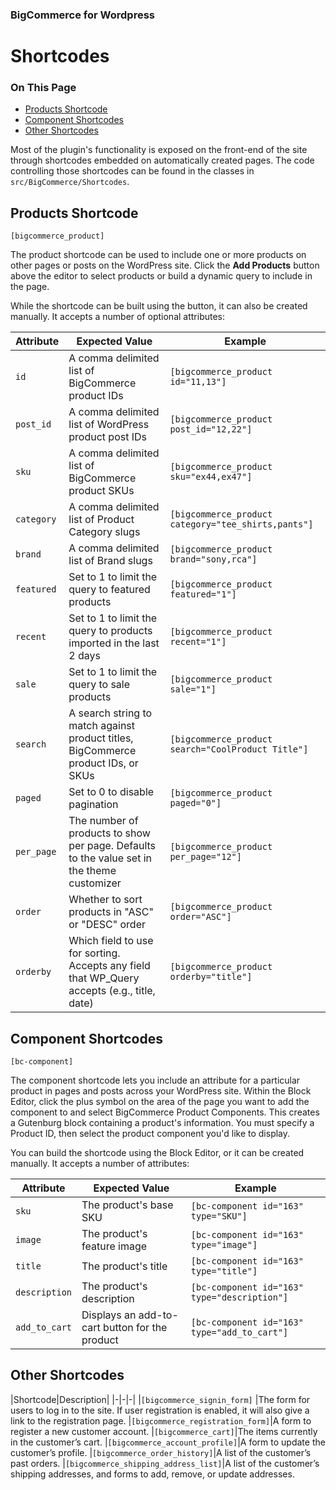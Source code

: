<div><h3 class="sub-docs-type" id="bigcommerce-for-wordpress">BigCommerce for Wordpress</h3>

# Shortcodes

<div class="otp" id="no-index">

### On This Page
- [Products Shortcode](#products-shortcode)
- [Component Shortcodes](#component-shortcodes)
- [Other Shortcodes](#other-shortcodes)

</div> 

Most of the plugin's functionality is exposed on the front-end of the site through shortcodes embedded on automatically created pages. The code controlling those shortcodes can be found in the classes in `src/BigCommerce/Shortcodes`.

<a href='#shortcode_product-shortcodes' aria-hidden='true' class='block-anchor'  id='shortcode_product-shortcodes'><i aria-hidden='true' class='linkify icon'></i></a>

## Products Shortcode
`[bigcommerce_product]`

The product shortcode can be used to include one or more products on other pages or posts on the WordPress site. Click the **Add Products** button above the editor to select products or build a dynamic query to include in the page.

While the shortcode can be built using the button, it can also be created manually. It accepts a number of optional attributes:

|Attribute|Expected Value|Example|
|-|-|-|
|`id`|A comma delimited list of BigCommerce product IDs        |`[bigcommerce_product id="11,13"]`|
|`post_id`|A comma delimited list of WordPress product post IDs|`[bigcommerce_product post_id="12,22"]`|
|`sku`|A comma delimited list of BigCommerce product SKUs|`[bigcommerce_product sku="ex44,ex47"]`|
|`category`|A comma delimited list of Product Category slugs|`[bigcommerce_product category="tee_shirts,pants"]`|
|`brand`| A comma delimited list of Brand slugs|`[bigcommerce_product brand="sony,rca"]`|
|`featured`|Set to 1 to limit the query to featured products  |`[bigcommerce_product featured="1"]`|
|`recent`|Set to 1 to limit the query to products imported in the last 2 days |`[bigcommerce_product recent="1"]`|
|`sale`|Set to 1 to limit the query to sale products|`[bigcommerce_product sale="1"]`|
|`search`|A search string to match against product titles, BigCommerce product IDs, or SKUs|`[bigcommerce_product search="CoolProduct Title"]`|
|`paged`| Set to 0 to disable pagination  |`[bigcommerce_product paged="0"]`|
|`per_page`|The number of products to show per page. Defaults to the value set in the theme customizer|`[bigcommerce_product per_page="12"]`|
|`order`|Whether to sort products in "ASC" or "DESC" order|`[bigcommerce_product order="ASC"]`|
|`orderby`|Which field to use for sorting. Accepts any field that WP_Query accepts (e.g., title, date)|`[bigcommerce_product orderby="title"]`|




<a href='#shortcode_components' aria-hidden='true' class='block-anchor'  id='shortcode_components'><i aria-hidden='true' class='linkify icon'></i></a>

## Component Shortcodes

`[bc-component]`

The component shortcode lets you include an attribute for a particular product in pages and posts across your WordPress site. Within the Block Editor, click the plus symbol on the area of the page you want to add the component to and select BigCommerce Product Components. This creates a Gutenburg block containing a product's information. You must specify a Product ID, then select the product component you'd like to display.

You can build the shortcode using the Block Editor, or it can be created manually. It accepts a number of attributes:

|Attribute|Expected Value|Example|
|-|-|-|
|`sku`|The product's base SKU|`[bc-component id="163" type="SKU"]`|
|`image`|The product's feature image|`[bc-component id="163" type="image"]`|
|`title`|The product's title|`[bc-component id="163" type="title"]`|
|`description`|The product's description|`[bc-component id="163" type="description"]`|
|`add_to_cart`| Displays an add-to-cart button for the product |`[bc-component id="163" type="add_to_cart"]`|



<a href='#shortcode_other-short' aria-hidden='true' class='block-anchor'  id='shortcode_other-short'><i aria-hidden='true' class='linkify icon'></i></a>

## Other Shortcodes

|Shortcode|Description|
|-|-|-|
|`[bigcommerce_signin_form]` |The form for users to log in to the site. If user registration is enabled, it will also give a link to the registration page.
|`[bigcommerce_registration_form]`|A form to register a new customer account.
|`[bigcommerce_cart]`|The items currently in the customer’s cart.
|`[bigcommerce_account_profile]`|A form to update the customer’s profile.
|`[bigcommerce_order_history]`|A list of the customer’s past orders.
|`[bigcommerce_shipping_address_list]`|A list of the customer’s shipping addresses, and forms to add, remove, or update addresses.


